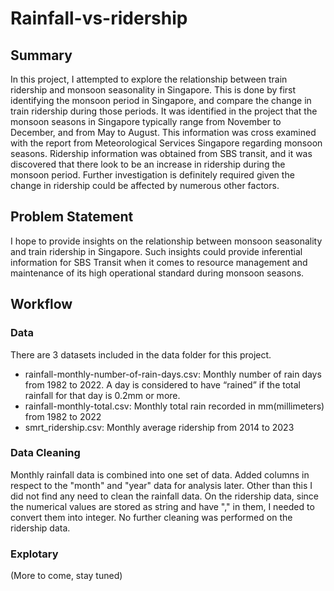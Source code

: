 # Rainfall-vs-ridership
## Summary

In this project, I attempted to explore the relationship between train ridership and monsoon seasonality in Singapore. This is done by first identifying the monsoon period in Singapore, and compare the change in train ridership during those periods. It was identified in the project that the monsoon seasons in Singapore typically range from November to December, and from May to August. This information was cross examined with the report from Meteorological Services Singapore regarding monsoon seasons. Ridership information was obtained from SBS transit, and it was discovered that there look to be an increase in ridership during the monsoon period. Further investigation is definitely required given the change in ridership could be affected by numerous other factors. 

## Problem Statement

I hope to provide insights on the relationship between monsoon seasonality and train ridership in Singapore. Such insights could provide inferential information for SBS Transit when it comes to resource management and maintenance of its high operational standard during monsoon seasons. 

## Workflow

### Data

There are 3 datasets included in the data folder for this project.
- rainfall-monthly-number-of-rain-days.csv: Monthly number of rain days from 1982 to 2022. A day is considered to have “rained” if the total rainfall for that day is 0.2mm or more.
- rainfall-monthly-total.csv: Monthly total rain recorded in mm(millimeters) from 1982 to 2022
- smrt_ridership.csv: Monthly average ridership from 2014 to 2023

### Data Cleaning
Monthly rainfall data is combined into one set of data. Added columns in respect to the "month" and "year" data for analysis later. Other than this I did not find any need to clean the rainfall data. On the ridership data, since the numerical values are stored as string and have "," in them, I needed to convert them into integer. No further cleaning was performed on the ridership data.

### Explotary
(More to come, stay tuned)
